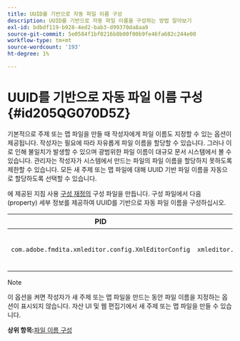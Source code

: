 ```yaml
---
title: UUID를 기반으로 자동 파일 이름 구성
description: UUID를 기반으로 자동 파일 이름을 구성하는 방법 알아보기
exl-id: bdbdf119-b928-4ed2-bab3-d99370da8aa9
source-git-commit: 5e0584f1bf0216b8b00f00b9fe46fa682c244e08
workflow-type: tm+mt
source-wordcount: '193'
ht-degree: 1%

---
```


# UUID를 기반으로 자동 파일 이름 구성 {#id205QG070D5Z}

기본적으로 주제 또는 맵 파일을 만들 때 작성자에게 파일 이름도 지정할 수 있는 옵션이 제공됩니다. 작성자는 필요에 따라 자유롭게 파일 이름을 할당할 수 있습니다. 그러나 이로 인해 불일치가 발생할 수 있으며 광범위한 파일 이름이 대규모 문서 시스템에서 볼 수 있습니다. 관리자는 작성자가 시스템에서 만드는 파일의 파일 이름을 할당하지 못하도록 제한할 수 있습니다. 모든 새 주제 또는 맵 파일에 대해 UUID 기반 파일 이름을 자동으로 할당하도록 선택할 수 있습니다.

에 제공된 지침 사용 [구성 재정의](download-install-additional-config-override.md#) 구성 파일을 만듭니다. 구성 파일에서 다음 \(property\) 세부 정보를 제공하여 UUID를 기반으로 자동 파일 이름을 구성하십시오.

| PID | 속성 키 | 속성 값 |
|---|------------|--------------|
| `com.adobe.fmdita.xmleditor.config.XmlEditorConfig` | `xmleditor.uniquefilenames` | 부울 \(true/false\).<br> **기본값**: false |

>[!NOTE]
>
> 이 옵션을 켜면 작성자가 새 주제 또는 맵 파일을 만드는 동안 파일 이름을 지정하는 옵션이 표시되지 않습니다. 자산 UI 및 웹 편집기에서 새 주제 또는 맵 파일을 만들 수 있습니다.

**상위 항목:**[&#x200B;파일 이름 구성](conf-file-names.md)
